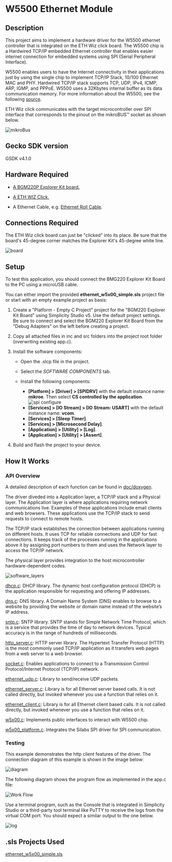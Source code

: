 # W5500 Ethernet Module #

## Description ##

This project aims to implement a hardware driver for the W5500 ethernet controller that is integrated on the ETH Wiz click board. The W5500 chip is a Hardwired TCP/IP embedded Ethernet controller that enables easier internet connection for embedded systems using SPI (Serial Peripheral Interface).

W5500 enables users to have the Internet connectivity in their applications just by using the single chip to implement TCP/IP Stack, 10/100 Ethernet MAC and PHY. Hardwired TCP/IP stack supports TCP, UDP, IPv4, ICMP, ARP, IGMP, and PPPoE. W5500 uses a 32Kbytes internal buffer as its data communication memory. For more information about the W5500, see the following [source](https://docs.wiznet.io/img/products/w5500/w5500_ds_v109e.pdf).

ETH Wiz click communicates with the target microcontroller over SPI interface that corresponds to the pinout on the mikroBUS™ socket as shown below.

![mikroBus](doc/images/mikrobus.png)

## Gecko SDK version ##

GSDK v4.1.0

## Hardware Required ##

- [A BGM220P Explorer Kit board.](https://www.silabs.com/development-tools/wireless/bluetooth/bgm220-explorer-kit)

- [A ETH WIZ Click.](https://www.mikroe.com/eth-wiz-click)

- A Ethernet Cable, e.g. [Ethernet Roll Cable](https://www.mikroe.com/ethernet-roll-transparent).

## Connections Required ##

The ETH Wiz click board can just be "clicked" into its place. Be sure that the board's 45-degree corner matches the Explorer Kit's 45-degree white line.

![board](doc/images/board.png)

## Setup ##

To test this application, you should connect the BMG220 Explorer Kit Board to the PC using a microUSB cable.

You can either import the provided **ethernet_w5x00_simple.sls** project file or start with an empty example project as basis:

1. Create a "Platform - Empty C Project" project for the "BGM220 Explorer Kit Board" using Simplicity Studio v5. Use the default project settings. Be sure to connect and select the BGM220 Explorer Kit Board from the "Debug Adapters" on the left before creating a project.

2. Copy all attached files in inc and src folders into the project root folder (overwriting existing app.c).

3. Install the software components:

   - Open the .slcp file in the project.

   - Select the *SOFTWARE COMPONENTS* tab.

   - Install the following components:

     - **[Platform] > [Driver] > [SPIDRV]** with the default instance name: **mikroe**. Then select **CS controlled by the application**.
       ![spi configure](doc/images/spi_configure.png)
     - **[Services] > [IO Stream] > [IO Stream: USART]** with the default instance name: **vcom**.
     - **[Services] > [Sleep Timer]**.
     - **[Services] > [Microsecond Delay]**.
     - **[Application] > [Utility] > [Log]**.
     - **[Application] > [Utility] > [Assert]**.

4. Build and flash the project to your device.

## How It Works ##

### API Overview ###

A detailed description of each function can be found in [doc/doxygen](doc/doxygen/html/modules.html).

The driver diveded into a Application layer, a TCP/IP stack and a Physical layer.
The Application layer is where applications requiring network communications live. Examples of these applications include email clients and web browsers. These applications use the TCP/IP stack to send requests to connect to remote hosts.

The TCP/IP stack establishes the connection between applications running on different hosts. It uses TCP for reliable connections and UDP for fast connections. It keeps track of the processes running in the applications above it by assigning port numbers to them and uses the Network layer to access the TCP/IP network.

The physical layer provides integration to the host microcontroller hardware-dependent codes.

![software_layers](doc/images/software_layers.png)

[dhcp.c](src/dhcp.c): DHCP library. The dynamic host configuration protocol (DHCP) is the application responsible for requesting and offering IP addresses.

[dns.c](src/dns.c): DNS library. A Domain Name System (DNS) enables to browse to a website by providing the website or domain name instead of the website’s IP address.

[sntp.c](src/sntp.c): SNTP library. SNTP stands for Simple Network Time Protocol, which is a service that provides the time of day to network devices. Typical accuracy is in the range of hundreds of milliseconds.

[http_server.c](src/http_server.c): HTTP server library. The Hypertext Transfer Protocol (HTTP) is the most commonly used TCP/IP application as it transfers web pages from a web server to a web browser.

[socket.c](src/socket.c): Enables applications to connect to a Transmission Control Protocol/Internet Protocol (TCP/IP) network.

[ethernet_udp.c](src/ethernet_udp.c): Library to send/receive UDP packets.

[ethernet_server.c](src/ethernet_server.c): Library is for all Ethernet server based calls. It is not called directly, but invoked whenever you use a function that relies on it.

[ethernet_client.c](src/ethernet_client.c): Library is for all Ethernet client based calls. It is not called directly, but invoked whenever you use a function that relies on it.

[w5x00.c](src/w5x00.c): Implements public interfaces to interact with W5500 chip.

[w5x00_platform.c](src/w5x00_platform.c): Integrates the Silabs SPI driver for SPI communication.

### Testing ###

This example demonstrates the http client features of the driver.
The connection diagram of this example is shown in the image below:

![diagram](doc/images/diagram.png)

The following diagram shows the program flow as implemented in the app.c file:

![Work Flow](doc/images/flow.png)

Use a terminal program, such as the Console that is integrated in Simplicity Studio or a third-party tool terminal like PuTTY to receive the logs from the virtual COM port. You should expect a similar output to the one below.

![log](doc/images/log.png)

## .sls Projects Used ##

[ethernet_w5x00_simple.sls](/SimplicityStudio/ethernet_w5x00_simple.sls)
